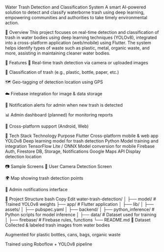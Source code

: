 Water Trash Detection and Classification System
A smart AI-powered solution to detect and classify waterborne trash using deep learning, empowering communities and authorities to take timely environmental action.

🧠 Overview
This project focuses on real-time detection and classification of trash in water bodies using deep learning techniques (YOLOv8), integrated into a cross-platform application (web/mobile) using Flutter. The system helps identify types of waste such as plastic, metal, organic waste, and more, assisting in maintaining cleaner water bodies.

🚀 Features
📸 Real-time trash detection via camera or uploaded images

🧾 Classification of trash (e.g., plastic, bottle, paper, etc.)

🗺️ Geo-tagging of detection location using GPS

☁️ Firebase integration for image & data storage

🔔 Notification alerts for admin when new trash is detected

📊 Admin dashboard (planned) for monitoring reports

📱 Cross-platform support (Android, Web)

🧰 Tech Stack
Technology	Purpose
Flutter	Cross-platform mobile & web app
YOLOv8	Deep learning model for trash detection
Python	Model training and integration
TensorFlow Lite / ONNX	Model conversion for mobile
Firebase	Auth, Firestore DB, Storage, Notifications
Google Maps API	Display detection location

📷 Sample Screens
📱 User Camera Detection Screen

🌍 Map showing trash detection points

🔔 Admin notifications interface

📂 Project Structure
bash
Copy
Edit
water-trash-detection/
│
├── model/                     # Trained YOLOv8 weights
├── app/                      # Flutter application
│   ├── lib/
│   ├── assets/
│   ├── pubspec.yaml
│
├── backend/
│   ├── python_inference/     # Python scripts for model inference
│   ├── data/                 # Dataset used for training
│
├── firebase/                 # Firebase rules, functions
└── README.md
🧪 Dataset
Collected & labeled trash images from water bodies

Augmented for plastic bottles, cans, bags, organic waste

Trained using Roboflow + YOLOv8 pipeline
